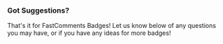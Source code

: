 ### Got Suggestions?

That's it for FastComments Badges! Let us know below of any questions you may have, or if you have any ideas for more badges!
